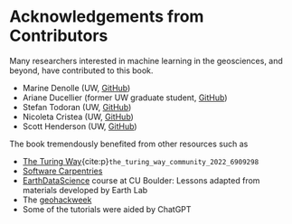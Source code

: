 # Acknowledgements from Contributors

Many researchers interested in machine learning in the geosciences, and beyond, have contributed to this book.

- Marine Denolle (UW, [GitHub](https://github.com/mdenolle))
- Ariane Ducellier (former UW graduate student, [GitHub](https://github.com/ArianeDucellier))
- Stefan Todoran (UW, [GitHub](https://github.com/StefanTodoran))
- Nicoleta Cristea (UW, [GitHub](https://github.com/NCristea))
- Scott Henderson (UW, [GitHub](https://github.com/scottyhq))

The book tremendously benefited from other resources such as

- [The Turing Way](https://the-turing-way.netlify.app/welcome){cite:p}`the_turing_way_community_2022_6909298`
- [Software Carpentries](http://software-carpentry.org/lessons/) 
- [EarthDataScience](https://www.earthdatascience.org) course at CU Boulder: Lessons adapted from materials developed by Earth Lab
- The [geohackweek](https://geohackweek.github.io/)
- Some of the tutorials were aided by ChatGPT
